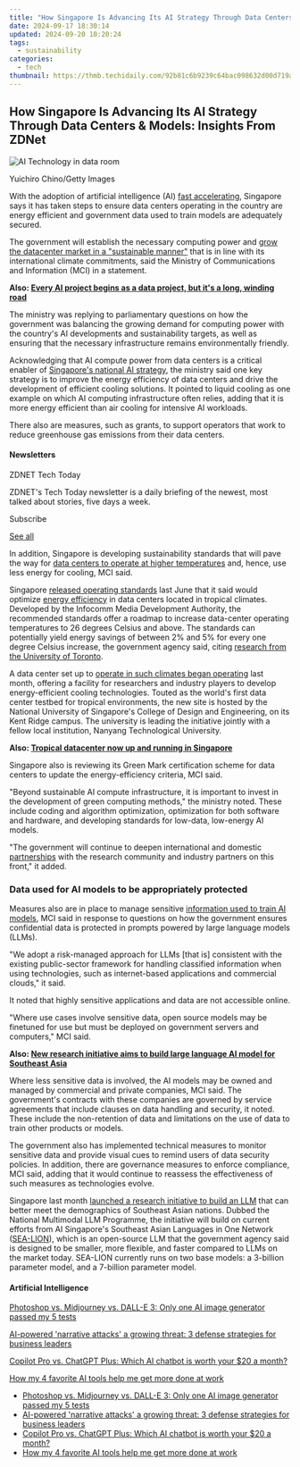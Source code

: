 ```yaml
---
title: "How Singapore Is Advancing Its AI Strategy Through Data Centers & Models: Insights From ZDNet"
date: 2024-09-17 18:30:14
updated: 2024-09-20 10:20:24
tags:
  - sustainability
categories:
  - tech
thumbnail: https://thmb.techidaily.com/92b81c6b9239c64bac098632d00d719afd5ea59397dede5bb9855bcced869a79.jpg
---
```


## How Singapore Is Advancing Its AI Strategy Through Data Centers & Models: Insights From ZDNet

![AI Technology in data room](https://www.zdnet.com/a/img/resize/c05ecd9924d8af59fc34f458d7532c6d7c87e94e/2023/07/31/2d626a5b-2621-4fe7-b14e-9e3d416e5822/gettyimages-1353710557.jpg?auto=webp&width=1280)

Yuichiro Chino/Getty Images

With the adoption of artificial intelligence (AI) [fast accelerating](https://www.zdnet.com/article/how-ai-reshapes-the-it-industry-will-be-fast-and-dramatic/), Singapore says it has taken steps to ensure data centers operating in the country are energy efficient and government data used to train models are adequately secured. 

The government will establish the necessary computing power and [grow the datacenter market in a "sustainable manner"](https://www.zdnet.com/article/singapore-wants-only-data-centres-that-are-efficient/) that is in line with its international climate commitments, said the Ministry of Communications and Information (MCI) in a statement. 

**Also: [Every AI project begins as a data project, but it's a long, winding road](https://www.zdnet.com/article/every-ai-project-begins-as-a-data-project-but-its-a-long-winding-road/)**

The ministry was replying to parliamentary questions on how the government was balancing the growing demand for computing power with the country's AI developments and sustainability targets, as well as ensuring that the necessary infrastructure remains environmentally friendly. 

Acknowledging that AI compute power from data centers is a critical enabler of [Singapore's national AI strategy](https://www.zdnet.com/article/singapore-launches-national-ai-schemes-adds-133m-investment-to-research/), the ministry said one key strategy is to improve the energy efficiency of data centers and drive the development of efficient cooling solutions. It pointed to liquid cooling as one example on which AI computing infrastructure often relies, adding that it is more energy efficient than air cooling for intensive AI workloads. 

There also are measures, such as grants, to support operators that work to reduce greenhouse gas emissions from their data centers.

#### Newsletters

ZDNET Tech Today

ZDNET's Tech Today newsletter is a daily briefing of the newest, most talked about stories, five days a week.

 Subscribe

[See all](https://www.zdnet.com/newsletters/)

In addition, Singapore is developing sustainability standards that will pave the way for [data centers to operate at higher temperatures](https://www.zdnet.com/article/singapore-heats-up-data-centers-with-operating-standards-for-tropical-climates/#google%5Fvignette) and, hence, use less energy for cooling, MCI said. 

Singapore [released operating standards](https://www.zdnet.com/article/singapore-heats-up-data-centers-with-operating-standards-for-tropical-climates/) last June that it said would optimize [energy efficiency](https://www.zdnet.com/article/track-your-carbon-emissions-with-this-new-app/) in data centers located in tropical climates. Developed by the Infocomm Media Development Authority, the recommended standards offer a roadmap to increase data-center operating temperatures to 26 degrees Celsius and above. The standards can potentially yield energy savings of between 2% and 5% for every one degree Celsius increase, the government agency said, citing [research from the University of Toronto](http://www.cs.toronto.edu/~bianca/papers/temperature%5Fcam.pdf). 

A data center set up to [operate in such climates began operating](https://www.zdnet.com/article/tropical-data-center-now-up-and-running-in-singapore/) last month, offering a facility for researchers and industry players to develop energy-efficient cooling technologies. Touted as the world's first data center testbed for tropical environments, the new site is hosted by the National University of Singapore's College of Design and Engineering, on its Kent Ridge campus. The university is leading the initiative jointly with a fellow local institution, Nanyang Technological University. 

**Also: [Tropical datacenter now up and running in Singapore](https://www.zdnet.com/article/tropical-data-center-now-up-and-running-in-singapore/)**

Singapore also is reviewing its Green Mark certification scheme for data centers to update the energy-efficiency criteria, MCI said. 

"Beyond sustainable AI compute infrastructure, it is important to invest in the development of green computing methods," the ministry noted. These include coding and algorithm optimization, optimization for both software and hardware, and developing standards for low-data, low-energy AI models. 

"The government will continue to deepen international and domestic [partnerships](https://www.zdnet.com/article/singapore-partnership-touted-to-help-data-centres-manage-carbon-footprint/) with the research community and industry partners on this front," it added.

### Data used for AI models to be appropriately protected

Measures also are in place to manage sensitive [information used to train AI models](https://www.zdnet.com/article/singapore-releases-draft-guidelines-on-personal-data-use-in-ai-training/), MCI said in response to questions on how the government ensures confidential data is protected in prompts powered by large language models (LLMs).

"We adopt a risk-managed approach for LLMs \[that is\] consistent with the existing public-sector framework for handling classified information when using technologies, such as internet-based applications and commercial clouds," it said. 

It noted that highly sensitive applications and data are not accessible online. 

"Where use cases involve sensitive data, open source models may be finetuned for use but must be deployed on government servers and computers," MCI said. 

**Also: [New research initiative aims to build large language AI model for Southeast Asia](https://www.zdnet.com/article/new-research-initiative-aims-to-build-large-language-ai-model-for-southeast-asia/)**

Where less sensitive data is involved, the AI models may be owned and managed by commercial and private companies, MCI said. The government's contracts with these companies are governed by service agreements that include clauses on data handling and security, it noted. These include the non-retention of data and limitations on the use of data to train other products or models.

The government also has implemented technical measures to monitor sensitive data and provide visual cues to remind users of data security policies. In addition, there are governance measures to enforce compliance, MCI said, adding that it would continue to reassess the effectiveness of such measures as technologies evolve. 

Singapore last month [launched a research initiative to build an LLM](https://www.zdnet.com/article/new-research-initiative-aims-to-build-large-language-ai-model-for-southeast-asia/) that can better meet the demographics of Southeast Asian nations. Dubbed the National Multimodal LLM Programme, the initiative will build on current efforts from AI Singapore's Southeast Asian Languages in One Network ([SEA-LION](https://aisingapore.org/aiproducts/sea-lion/)), which is an open-source LLM that the government agency said is designed to be smaller, more flexible, and faster compared to LLMs on the market today. SEA-LION currently runs on two base models: a 3-billion parameter model, and a 7-billion parameter model. 

#### Artificial Intelligence

[Photoshop vs. Midjourney vs. DALL-E 3: Only one AI image generator passed my 5 tests](https://www.zdnet.com/article/is-photoshops-new-text-to-image-as-good-as-midjourney-and-dall-e-we-test-it-and-see/ "Photoshop vs. Midjourney vs. DALL-E 3: Only one AI image generator passed my 5 tests")

[AI-powered 'narrative attacks' a growing threat: 3 defense strategies for business leaders](https://www.zdnet.com/article/ai-powered-narrative-attacks-a-growing-threat-3-defense-strategies-for-business-leaders/ "AI-powered 'narrative attacks' a growing threat: 3 defense strategies for business leaders")

[Copilot Pro vs. ChatGPT Plus: Which AI chatbot is worth your $20 a month?](https://www.zdnet.com/article/copilot-pro-vs-chatgpt-plus-which-is-ai-chatbot-is-worth-your-20-a-month/ "Copilot Pro vs. ChatGPT Plus: Which AI chatbot is worth your $20 a month?")

[How my 4 favorite AI tools help me get more done at work](https://www.zdnet.com/article/how-my-4-favorite-ai-tools-help-me-get-more-done-at-work/ "How my 4 favorite AI tools help me get more done at work")

* [Photoshop vs. Midjourney vs. DALL-E 3: Only one AI image generator passed my 5 tests](https://www.zdnet.com/article/is-photoshops-new-text-to-image-as-good-as-midjourney-and-dall-e-we-test-it-and-see/ "Photoshop vs. Midjourney vs. DALL-E 3: Only one AI image generator passed my 5 tests")
* [AI-powered 'narrative attacks' a growing threat: 3 defense strategies for business leaders](https://www.zdnet.com/article/ai-powered-narrative-attacks-a-growing-threat-3-defense-strategies-for-business-leaders/ "AI-powered 'narrative attacks' a growing threat: 3 defense strategies for business leaders")
* [Copilot Pro vs. ChatGPT Plus: Which AI chatbot is worth your $20 a month?](https://www.zdnet.com/article/copilot-pro-vs-chatgpt-plus-which-is-ai-chatbot-is-worth-your-20-a-month/ "Copilot Pro vs. ChatGPT Plus: Which AI chatbot is worth your $20 a month?")
* [How my 4 favorite AI tools help me get more done at work](https://www.zdnet.com/article/how-my-4-favorite-ai-tools-help-me-get-more-done-at-work/ "How my 4 favorite AI tools help me get more done at work")

<ins class="adsbygoogle"
     style="display:block"
     data-ad-format="autorelaxed"
     data-ad-client="ca-pub-7571918770474297"
     data-ad-slot="1223367746"></ins>



<ins class="adsbygoogle"
     style="display:block"
     data-ad-client="ca-pub-7571918770474297"
     data-ad-slot="8358498916"
     data-ad-format="auto"
     data-full-width-responsive="true"></ins>
